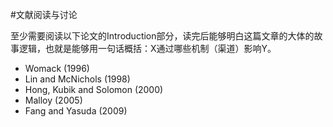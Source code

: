 #文献阅读与讨论

至少需要阅读以下论文的Introduction部分，读完后能够明白这篇文章的大体的故事逻辑，也就是能够用一句话概括：X通过哪些机制（渠道）影响Y。
* Womack (1996)
* Lin and McNichols (1998)
* Hong, Kubik and Solomon (2000)
* Malloy (2005)
* Fang and Yasuda (2009)
